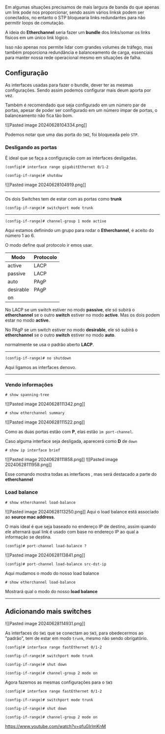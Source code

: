 Em algumas situações precisamos de mais largura de banda do que apenas um link pode nos proporcionar, sendo assim vários linksk podem ser conectados, no entanto o STP bloquearia links redundantes para não permitir loops de comutação.

A ideia do **Etherchannel** seria fazer um **bundle** dos links/somar os links físicos em um único link lógico.

Isso não apenas nos permite lidar com grandes volumes de tráfego, mas também proporciona redundância e balanceamento de carga, essenciais para manter nossa rede operacional mesmo em situações de falha.

## Configuração

As interfaces usadas para fazer o bundle, dever ter as mesmas configurações. Sendo assim podemos configurar mais deum aporta por vez.

Também é recomendado que seja configurado em um número par de portas, apesar de poder ser configurado em um número ímpar de portas, o balanceamento não fica tão bom.

![[Pasted image 20240628104334.png]]

Podemos notar que uma das porta do ``SW2``, foi bloqueada pelo ``STP``.

### Desligando as portas

É ideal que se faça a configuração com as interfaces desligadas.

```SW
(config)# interface range gigabitEthernet 0/1-2

(config-if-range)# shutdow
```

![[Pasted image 20240628104919.png]]

---

Os dois Switches tem de estar com as portas como **trunk**

```SW
(config-if-range)# switchport mode trunk
```

---

```SW
(config-if-range)# channel-group 1 mode active
```

Aqui estamos definindo um grupo para rodar o **Etherchannel**, é aceito do número 1 ao 6.

O modo define qual protocolo ir emos usar.

| Modo      | Protocolo |
| --------- | --------- |
| active    | LACP      |
| passive   | LACP      |
| auto      | PAgP      |
| desirable | PAgP      |
| on        |           |

No LACP se um switch estiver no modo **passive**, ele só subirá o **etherchannel** se o outro **switch** estiver no modo **active**. Mas os dois podem estar no modo **active**.

No PAgP se um switch estiver no modo **desirable**, ele só subirá o **etherchannel** se o outro **switch** estiver no modo **auto**.

normalmente se usa o padrão aberto **LACP**.

---

```SW
(config-if-range)# no shutdown
```
Aqui ligamos as interfaces denovo.

---

### Vendo informações

```SW
# show spanning-tree
```
![[Pasted image 20240628111342.png]]

```SW
# show etherchannel summary
```
![[Pasted image 20240628111522.png]]

Como as duas portas estão com **P**, elas estão `ìm port-channel`.

Caso alguma interface seja desligada, aparecerá como **D** de `down`


```SW
# show ip interface brief
```
![[Pasted image 20240628111858.png]]
![[Pasted image 20240628111958.png]]

Esse comando mostra todas as interfaces , mas será destacado a parte do **etherchannel**

### Load balance

```SW
# show etherchannel load-balance
```
![[Pasted image 20240628113250.png]]
Aqui o load balance está associado ao **source mac address**.

O mais ideal é que seja baseado no endereço IP de destino, assim quando ele alternará qual link é usado com base no endereço IP ao qual a informação se destina.

```SW
(config)# port-channel load-balance ?
```
![[Pasted image 20240628113841.png]]

```SW
(config)# port-channel load-balance src-dst-ip
```
Aqui mudamos o modo do nosso load balance

```SW
# show etherchannel load-balance
```
Mostrará qual o modo do nosso **load balance**

---
## Adicionando mais switches

![[Pasted image 20240628114931.png]]

As interfaces do `SW1` que se conectam ao `SW3`, para obedecermos ao "padrão", tem de estar em modo `trunk`, mesmo não sendo obrigatório.

```SW1
(config)# interface range fastEthernet 0/1-2

(config-if-range)# switchport mode trunk

(config-if-range)# shut down

(config-if-range)# channel-group 2 mode on
```

Agora fazemos as mesmas configurações para o `SW3`

```SW3
(config)# interface range fastEthernet 0/1-2

(config-if-range)# switchport mode trunk

(config-if-range)# shut down

(config-if-range)# channel-group 2 mode on
```

https://www.youtube.com/watch?v=qfuGIrlmKnM












